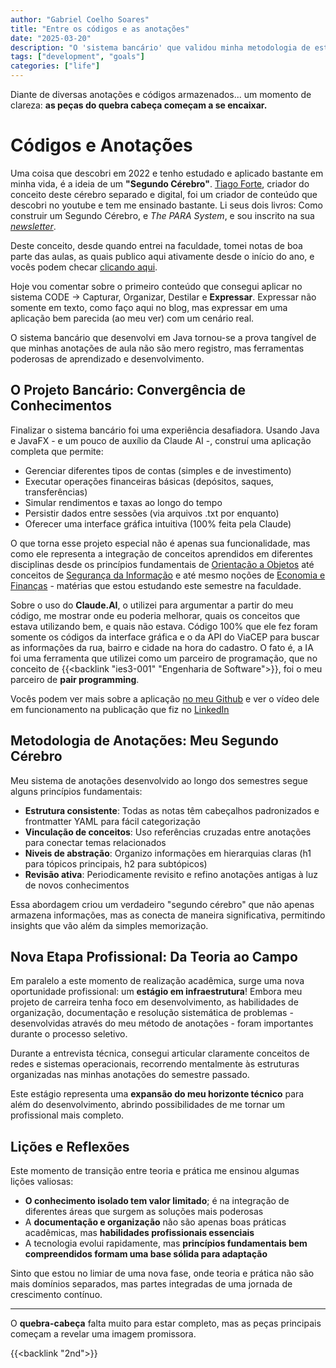 ```yaml
---
author: "Gabriel Coelho Soares"
title: "Entre os códigos e as anotações"
date: "2025-03-20"
description: "O 'sistema bancário' que validou minha metodologia de estudos"
tags: ["development", "goals"]
categories: ["life"]
---
```

Diante de diversas anotações e códigos armazenados... um momento de clareza:
**as peças do quebra cabeça começam a se encaixar.**

<!--more-->

# Códigos e Anotações

Uma coisa que descobri em 2022 e tenho estudado e aplicado bastante em
minha vida, é a ideia de um **"Segundo Cérebro"**. [Tiago Forte](https://www.amazon.com.br/Criando-Segundo-C%C3%A9rebro-comprovado-desbloquear/dp/6555646616),
criador do conceito deste cérebro separado e digital, foi um criador de
conteúdo que descobri no youtube e tem me ensinado bastante. Li seus
dois livros: Como construir um Segundo Cérebro, e *The PARA System*, e
sou inscrito na sua *[newsletter](https://fortelabs.com/)*.

Deste conceito, desde quando entrei na faculdade, tomei notas de boa
parte das aulas, as quais publico aqui ativamente desde o início do ano,
e vocês podem checar [clicando aqui](https://devcoelho.com.br/categories/ads-fatec/).

Hoje vou comentar sobre o primeiro conteúdo que consegui aplicar no
sistema CODE -> Capturar, Organizar, Destilar e **Expressar**. Expressar não
somente em texto, como faço aqui no blog, mas expressar em uma aplicação
bem parecida (ao meu ver) com um cenário real.

O sistema bancário que desenvolvi em Java tornou-se a prova tangível de que
minhas anotações de aula não são mero registro, mas ferramentas poderosas
de aprendizado e desenvolvimento.

## O Projeto Bancário: Convergência de Conhecimentos

Finalizar o sistema bancário foi uma experiência desafiadora. Usando Java e
JavaFX - e um pouco de auxílio da Claude AI -, construí uma aplicação
completa que permite:

- Gerenciar diferentes tipos de contas (simples e de investimento)
- Executar operações financeiras básicas (depósitos, saques, transferências)
- Simular rendimentos e taxas ao longo do tempo
- Persistir dados entre sessões (via arquivos .txt por enquanto)
- Oferecer uma interface gráfica intuitiva (100% feita pela Claude)

O que torna esse projeto especial não é apenas sua funcionalidade, mas como
ele representa a integração de conceitos aprendidos em diferentes disciplinas
desde os princípios fundamentais de
[Orientação a Objetos](https://devcoelho.com.br/tags/ilp007/) até conceitos de
[Segurança da Informação](https://devcoelho.com.br/tags/isg003/) e até mesmo
noções de [Economia e Finanças](https://devcoelho.com.br/tags/cef-100/) -
matérias que estou estudando este semestre na faculdade.

Sobre o uso do **Claude.AI**, o utilizei para argumentar a partir do meu
código, me mostrar onde eu poderia melhorar, quais os conceitos que
estava utilizando bem, e quais não estava. Código 100% que ele fez foram
somente os códigos da interface gráfica e o da API do ViaCEP para buscar
as informações da rua, bairro e cidade na hora do cadastro. O fato é,
a IA foi uma ferramenta que utilizei como um parceiro de programação,
que no conceito de {{<backlink "ies3-001" "Engenharia de Software">}}, foi
o meu parceiro de **pair programming**.

Vocês podem ver mais sobre a aplicação
[no meu Github](https://github.com/GabrielCoelho/Java-Bank-OOP) e ver o
vídeo dele em funcionamento na publicação que fiz no
[LinkedIn](https://www.linkedin.com/posts/gabrielcoelhosb_java-desenvolvimentojava-javafx-activity-7308087890218000386-QSQj?utm_source=social_share_send&utm_medium=member_desktop_web&rcm=ACoAABzZI_ABaTaXgWKohPz9Y49V0iMRSLfFEXs)

## Metodologia de Anotações: Meu Segundo Cérebro

Meu sistema de anotações desenvolvido ao longo dos semestres segue alguns
princípios fundamentais:

- **Estrutura consistente**: Todas as notas têm cabeçalhos padronizados e
frontmatter YAML para fácil categorização
- **Vinculação de conceitos**: Uso referências cruzadas entre anotações para
conectar temas relacionados
- **Niveis de abstração**: Organizo informações em hierarquias claras (h1
para tópicos principais, h2 para subtópicos)
- **Revisão ativa**: Periodicamente revisito e refino anotações antigas à luz
de novos conhecimentos

Essa abordagem criou um verdadeiro "segundo cérebro" que não apenas armazena
informações, mas as conecta de maneira significativa, permitindo insights que
vão além da simples memorização.

## Nova Etapa Profissional: Da Teoria ao Campo

Em paralelo a este momento de realização acadêmica, surge uma nova
oportunidade profissional: um **estágio em infraestrutura**! Embora meu projeto
de carreira tenha foco em desenvolvimento, as habilidades de organização,
documentação e resolução sistemática de problemas - desenvolvidas através do
meu método de anotações - foram importantes durante o processo seletivo.

Durante a entrevista técnica, consegui articular claramente conceitos
de redes e sistemas operacionais, recorrendo mentalmente às estruturas
organizadas nas minhas anotações do semestre passado.

Este estágio representa uma **expansão do meu horizonte técnico** para além do
desenvolvimento, abrindo possibilidades de me tornar um profissional mais
completo.

## Lições e Reflexões

Este momento de transição entre teoria e prática me ensinou algumas lições
valiosas:

- **O conhecimento isolado tem valor limitado**; é na integração de diferentes
áreas que surgem as soluções mais poderosas
- A **documentação e organização** não são apenas boas práticas acadêmicas, mas
**habilidades profissionais essenciais**
- A tecnologia evolui rapidamente, mas **princípios fundamentais bem
compreendidos formam uma base sólida para adaptação**

Sinto que estou no limiar de uma nova fase, onde teoria e prática não são mais
domínios separados, mas partes integradas de uma jornada de crescimento contínuo.

----------

O **quebra-cabeça** falta muito para estar completo, mas as peças principais começam a
revelar uma imagem promissora.

{{<backlink "2nd">}}
